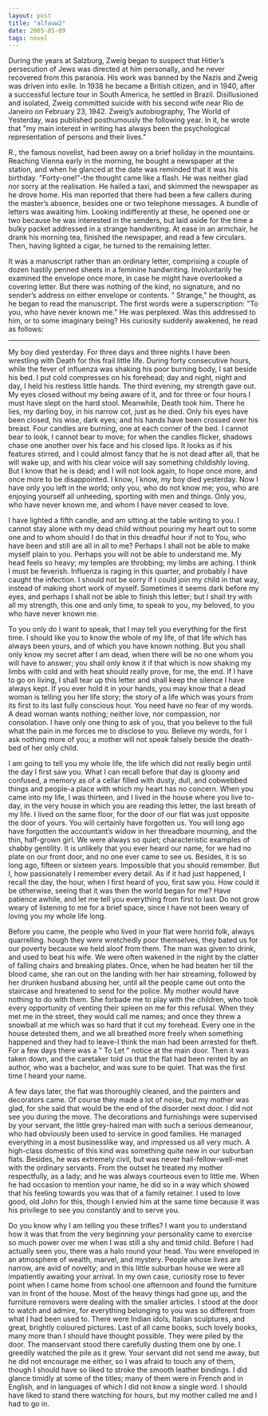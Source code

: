 ```yaml
---
layout: post
title: "alfauw2"
date: 2005-05-09
tags: novel
---
```

During the years at Salzburg, Zweig began to suspect that Hitler’s persecution of Jews was directed at him personally, and he never recovered from this paranoia. His work was banned by the Nazis and Zweig was driven into exile. In 1938 he became a British citizen, and in 1940, after a successful lecture tour in South America, he settled in Brazil. Disillusioned and isolated, Zweig committed suicide with his second wife near Rio de Janeiro on February 23, 1942. Zweig’s autobiography, The World of Yesterday, was published posthumously the
following year. In it, he wrote that "my main interest in writing has always been the psychological representation of persons and their lives."

R., the famous novelist, had been away on a brief holiday in the mountains. Reaching Vienna early in the morning, he bought a newspaper at the station, and when he glanced at the date was reminded that it was his birthday. "Forty-one!"-the thought came like a flash. He was neither glad nor sorry at the realisation. He hailed a taxi, and skimmed the newspaper as he drove home. His man reported that there had been a few callers during the master’s absence, besides one or two telephone messages. A bundle of letters was awaiting him. Looking indifferently at these, he opened one or two because he was interested in the senders, but laid aside for the time a bulky packet addressed in a strange handwriting. At ease in an armchair, he drank his morning tea, finished the newspaper, and read a few circulars. Then, having lighted a cigar, he turned to the remaining letter.

It was a manuscript rather than an ordinary letter, comprising a couple of dozen hastily penned sheets in a feminine handwriting. Involuntarily he examined the envelope once more, in case he might have overlooked a covering letter. But there was nothing of the kind, no signature, and no sender’s address on either envelope or contents. " Strange," he thought, as he began to read the manuscript. The first words were a superscription: "To you, who have never known me." He was perplexed. Was this addressed to him, or to some imaginary being? His curiosity suddenly awakened, he read as follows:

* * * *

My boy died yesterday. For three days and three nights I have been wrestling with Death for this frail little life. During forty consecutive hours, while the fever of influenza was shaking his poor burning body, I sat beside his bed. I put cold compresses on his forehead; day and night, night and day, I held his restless little hands. The third evening, my strength gave out. My eyes closed without my being aware of it, and for three or four hours I must have slept on the hard stool. Meanwhile, Death took him. There he lies, my darling boy, in his narrow cot, just as he died. Only his eyes have been closed, his wise, dark eyes; and his hands have been crossed over his breast. Four candles are burning, one at each corner of the bed. I cannot bear to look, I cannot bear to move; for when the candles flicker, shadows chase one another over his face and his closed lips. It looks as if his features stirred, and I could almost fancy that he is not dead after all, that he will wake up, and with his clear voice will say
something childishly loving. But I know that he is dead; and I will not look again, to hope once more, and once more to be disappointed. I know, I know, my boy died yesterday. Now I have only you left in the world; only you, who do not know me; you, who are enjoying yourself all unheeding, sporting with men and things. Only you, who have never known me, and whom I have never ceased to love.

I have lighted a fifth candle, and am sitting at the table writing to you. I cannot stay alone with my dead child without pouring my heart out to some one and to whom should I do that in this dreadful hour if not to You, who have been and still are all in all to me? Perhaps I shall not be able to make myself plain to you. Perhaps you will not be able to understand me. My head feels so heavy; my temples are throbbing; my limbs are aching. I think I must be feverish. Influenza is raging in this quarter, and probably I have caught the infection. I
should not be sorry if I could join my child in that way, instead of making short work of myself. Sometimes it seems dark before my eyes, and perhaps I shall not be able to finish this letter; but I shall try with all my strength, this one and only time, to speak to you, my beloved, to you who have never known me.

To you only do I want to speak, that I may tell you everything for the first time. I should like you to know the whole of my life, of that life which has always been yours, and of which you have known nothing. But you shall only know my secret after I am dead, when there will be no one whom you will have to answer; you shall only know it if that which is now shaking my limbs with cold and with heat should really prove, for me, the end. If I have to go on living, I
shall tear up this letter and shall keep the silence I have always kept. If you ever hold it in your hands, you may know that a dead woman is telling you her life story; the story of a life which was yours from its first to its last fully conscious hour. You need have no fear of my words. A dead woman wants nothing; neither love, nor compassion, nor consolation. I have only one thing to ask of you, that you believe to the full what the pain in me forces me to disclose to you. Believe my words, for I ask nothing more of you; a mother will not speak
falsely beside the death-bed of her only child.

I am going to tell you my whole life, the life which did not really begin until the day I first saw you. What I can recall before that day is gloomy and confused, a memory as of a cellar filled with dusty, dull, and cobwebbed things and people-a place with which my heart has no concern. When you came into my life, I was thirteen, and I lived in the house where you live to-day, in the very house in which you are reading this letter, the last breath of my life. I
lived on the same floor, for the door of our flat was just opposite the door of yours. You will certainly have forgotten us. You will long ago have forgotten the accountant’s widow in her threadbare mourning, and the thin, half-grown girl. We were always so quiet; characteristic examples of shabby gentility. It is unlikely that you ever heard our name, for we had no plate on our front door, and no one ever came to see us. Besides, it is so long ago, fifteen or sixteen years. Impossible that you should remember. But I, how passionately I remember
every detail. As if it had just happened, I recall the day, the hour, when I first heard of you, first saw you. How could it be otherwise, seeing that it was then the world began for me? Have patience awhile, and let me tell you everything from first to last. Do not grow weary of listening to me for a brief space, since I have not been weary of loving you my whole life long.

Before you came, the people who lived in your flat were horrid folk, always quarrelling.  hough they were wretchedly poor themselves, they bated us for our poverty because we held aloof from them. The man was given to drink, and used to beat his wife. We were often wakened in the night by the clatter of falling chairs and breaking plates. Once, when he had beaten her till the blood came, she ran out on the landing with her hair streaming, followed by her drunken husband abusing her, until all the people came out onto the staircase and hreatened to send for the police. My mother would have nothing to do with them. She forbade me to play with the children, who took every opportunity of venting their spleen on me for this refusal. When they met me in the street, they would call me names; and once they threw a snowball at me which was so hard that it cut my forehead. Every one in the house detested them, and we all breathed more freely when something happened and they had to leave-I think the man had been arrested for theft. For a few days there was a " To Let " notice at the main door. Then it was taken down, and the caretaker told us that the flat had been
rented by an author, who was a bachelor, and was sure to be quiet. That was the first time I heard your name.

A few days later, the flat was thoroughly cleaned, and the painters and decorators came. Of course they made a lot of noise, but my mother was glad, for she said that would be the end of the disorder next door. I did not see you during the move. The decorations and furnishings were supervised by your servant, the little grey-haired man with such a serious demeanour, who had obviously been used to service in good families. He managed everything in a most
businesslike way, and impressed us all very much. A high-class domestic of this kind was something quite new in our suburban flats. Besides, he was extremely civil, but was never hail-fellow-well-met with the ordinary servants. From the outset he treated my mother respectfully, as a lady; and he was always courteous even to little me. When he had occasion to mention your name, he did so in a way which showed that his feeling towards you was that of a family retainer. I used to love good, old John for this, though I envied him at the same time because it was his privilege to see you constantly and to serve you.

Do you know why I am telling you these trifles? I want you to understand how it was that from the very beginning your personality came to exercise so much power over me when I was still a shy and timid child. Before I had actually seen you, there was a halo round your head. You were enveloped in an atmosphere of wealth, marvel, and mystery. People whose lives are narrow, are avid of novelty; and in this little suburban house we were all impatiently awaiting your arrival. In my own case, curiosity rose to fever point when I came home from school one afternoon and found the furniture van in front of the house. Most of the heavy
things had gone up, and the furniture removers were dealing with the smaller articles. I stood at the door to watch and admire, for everything belonging to you was so different from what I had been used to. There were Indian idols, Italian sculptures, and great, brightly coloured pictures. Last of all came books, such lovely books, many more than I should have thought possible. They were piled by the door. The manservant stood there carefully dusting them one by one. I greedily watched the pile as it grew. Your servant did not send me away,
but he did not encourage me either, so I was afraid to touch any of them, though I should have so liked to stroke the smooth leather bindings. I did glance timidly at some of the titles; many of them were in French and in English, and in languages of which I did not know a single word. I should have liked to stand there watching for hours, but my mother called me and I had to go in.

